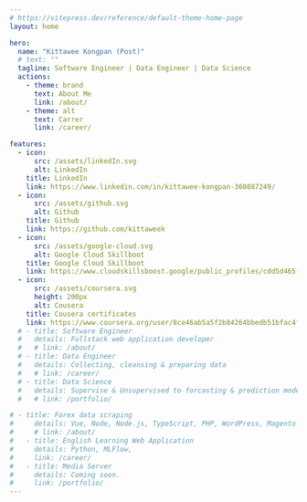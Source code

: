 ```yaml
---
# https://vitepress.dev/reference/default-theme-home-page
layout: home

hero:
  name: "Kittawee Kongpan (Post)"
  # text: ""
  tagline: Software Engineer | Data Engineer | Data Science
  actions:
    - theme: brand
      text: About Me
      link: /about/
    - theme: alt
      text: Carrer
      link: /career/

features:
  - icon: 
      src: /assets/linkedIn.svg
      alt: LinkedIn
    title: LinkedIn
    link: https://www.linkedin.com/in/kittawee-kongpan-360887249/
  - icon: 
      src: /assets/github.svg
      alt: Github
    title: Github
    link: https://github.com/kittaweek
  - icon:
      src: /assets/google-cloud.svg
      alt: Google Cloud Skillboot
    title: Google Cloud Skillboot
    link: https://www.cloudskillsboost.google/public_profiles/cdd5d465-cc8a-49ab-9368-9be21c2d8569
  - icon: 
      src: /assets/coursera.svg
      height: 200px
      alt: Cousera
    title: Cousera certificates
    link: https://www.coursera.org/user/8ce46ab5a5f2b84264bbedb51bfac4fd
  # - title: Software Engineer
  #   details: Fullstack web application developer
  #   # link: /about/
  # - title: Data Engineer
  #   details: Collecting, cleansing & preparing data
  #   # link: /career/
  # - title: Data Science
  #   details: Supervise & Unsupervised to forcasting & prediction model.
  #   # link: /portfolio/

# - title: Forex data scraping
#     details: Vue, Node, Node.js, TypeScript, PHP, WordPress, Magento 2
#     # link: /about/
#   - title: English Learning Web Application
#     details: Python, MLFlow, 
#     link: /career/
#   - title: Media Server
#     details: Coming soon.
#     link: /portfolio/
---
```


